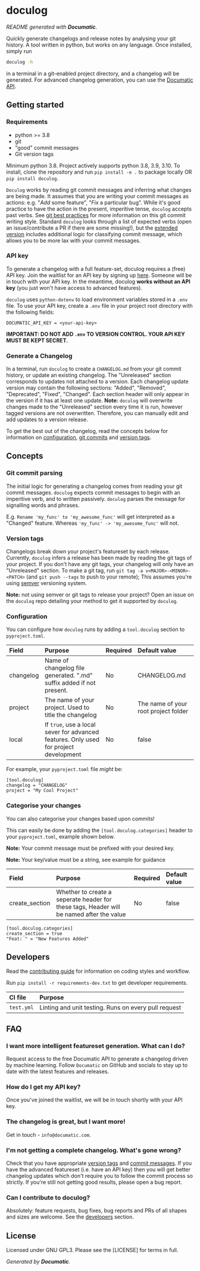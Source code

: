 # doculog

_README generated with **Documatic**_.

Quickly generate changelogs
and release notes
by analysing your git history.
A tool written in python,
but works on any language.
Once installed,
simply run

```bash
doculog -h
```

in a terminal
in a git-enabled
project directory,
and a changelog will be generated.
For advanced changelog generation,
you can use the [Documatic API](#api-key).

## Getting started

### Requirements

* python >= 3.8
* git
* "good" commit messages
* Git version tags

Minimum python 3.8.
Project actively supports python 3.8,
3.9,
3.10.
To install,
clone the repository
and run `pip install -e .`
to package locally
OR
`pip install doculog`.

`Doculog` works by reading git commit messages
and inferring what changes are being made.
It assumes that you are writing
your commit messages as actions:
e.g. "_Add_ some feature",
"_Fix_ a particular bug".
While it's good practice to have the action
in the present,
imperitive tense,
`doculog` accepts past verbs.
See [git best practices](https://cbea.ms/git-commit/#imperative)
for more information
on this git commit writing style.
Standard `doculog` looks through a list
of expected verbs
(open an issue/contribute a PR if there are some missing!),
but the [extended version](#api-key)
includes additional logic
for classifying commit message,
which allows you to be more lax
with your commit messages.

### API key

To generate a changelog
with a full feature-set,
doculog requires a (free)
API key.
Join the waitlist
for an API key
by signing up [here](https://www.documatic.com).
Someone will be in touch with your API key.
In the meantime,
doculog **works without an API key**
(you just won't have access to advanced features).

`doculog` uses `python-dotenv`
to load environment variables
stored in a `.env` file.
To use your API key,
create a `.env` file
in your project root directory
with the following fields:

```
DOCUMATIC_API_KEY = <your-api-key>
```

**IMPORTANT: DO NOT ADD `.env` TO VERSION CONTROL.
YOUR API KEY MUST BE KEPT SECRET.**


### Generate a Changelog

In a terminal,
run `doculog`
to create
a `CHANGELOG.md`
from your git commit history,
or update an existing changelog.
The "Unreleased" section corresponds to updates
not attached to a version.
Each changelog update version
may contain the following sections:
"Added",
"Removed",
"Deprecated",
"Fixed",
"Changed".
Each section header will only appear
in the version
if it has at least one update.
**Note:** `doculog` will overwrite changes made
to the "Unreleased" section
every time it is run,
however tagged versions are not overwritten.
Therefore,
you can manually edit
and add updates
to a version release.

To get the best out of the changelog,
read the concepts below
for information on
[configuration](#configuration),
[git commits](#git-commit-parsing)
and [version tags](#version-tags).

## Concepts

### Git commit parsing

The initial logic for generating a changelog
comes from reading
your git commit messages.
`doculog`
expects
commit messages to begin with an imperitive verb,
and to written passively.
`doculog` parses the message for signalling words
and phrases.

E.g. `Rename 'my_func' to 'my_awesome_func'`
will get interpreted as a "Changed" feature.
Whereas `'my_func' -> 'my_awesome_func'`
will not.

### Version tags

Changelogs break down your project's featureset
by each release.
Currently,
`doculog` infers a release has been made
by reading the git tags of your project.
If you don't have any git tags,
your changelog will only have an "Unreleased" section.
To make a git tag,
run `git tag -a v<MAJOR>-<MINOR>-<PATCH>`
(and `git push --tags` to push to your remote);
This assumes you're using [semver](https://www.mariokandut.com/what-is-semantic-versioning-semver/)
versioning system.

**Note:** not using semver or git tags to release your project?
Open an issue on the `doculog` repo
detailing your method to get it supported
by `doculog`.

### Configuration

You can configure how `doculog` runs
by adding a `tool.doculog` section
to `pyproject.toml`.

| Field | Purpose | Required | Default value |
|:------|:--------|:---------|:--------------|
| changelog | Name of changelog file generated. ".md" suffix added if not present. | No | CHANGELOG.md |
| project | The name of your project. Used to title the changelog | No | The name of your root project folder |
| local | If `true`, use a local sever for advanced features. Only used for project development | No | false |

For example,
your `pyproject.toml` file _might_ be:

```
[tool.doculog]
changelog = "CHANGELOG"
project = "My Cool Project"
```

### Categorise your changes

You can also categorise your changes based upon commits!

This can easily be done by adding the `[tool.doculog.categories]`
header to your `pyproject.toml`, example shown below.

**Note:** Your commit message must be prefixed with your desired key.

**Note:** Your key/value must be a string, see example for guidance

| Field | Purpose | Required | Default value |
|:------|:--------|:---------|:--------------|
| create_section | Whether to create a seperate header for these tags, Header will be named after the value | No | false

```
[tool.doculog.categories]
create_section = true
"Feat: " = "New Features Added"
```

## Developers

Read the [contributing guide](CONTRIBUTING.md)
for information on coding styles
and workflow.

Run `pip install -r requirements-dev.txt`
to get developer requirements.

| CI file | Purpose |
|:--------|:--------|
| `test.yml` | Linting and unit testing. Runs on every pull request |

## FAQ

### I want more intelligent featureset generation. What can I do?

Request access to the free Documatic API
to generate a changelog
driven by machine learning.
Follow `Documatic` on GitHub
and socials
to stay up to date
with the latest features
and releases.

### How do I get my API key?

Once you've joined the waitlist,
we will be in touch shortly
with your API key.

### The changelog is great, but I want more!

Get in touch - `info@documatic.com`.

### I'm not getting a complete changelog. What's gone wrong?

Check that you have appropriate [version tags](#version-tags)
and [commit messages](#git-commit-parsing).
If you have the advanced featureset
(i.e. have an API key)
then you will get better changelog updates
which don't require you to follow
the commit process
so strictly.
If you're still not getting good results,
please open a bug report.

### Can I contribute to doculog?

Absolutely:
feature requests,
bug fixes,
bug reports
and PRs of all shapes and sizes
are welcome.
See the [developers](#developers)
section.

## License

Licensed under GNU GPL3.
Please see the [LICENSE]
for terms in full.

_Generated by **Documatic**._

